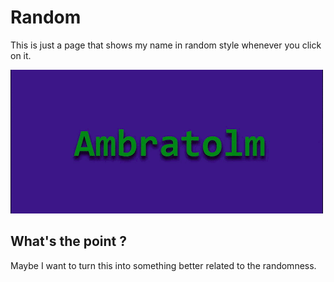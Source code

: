 # Random

This is just a page that shows my name in random style whenever you click on it.

![Screenshot](./screenshot.gif?raw=true "Random")

## What's the point ?

Maybe I want to turn this into something better related to the randomness.